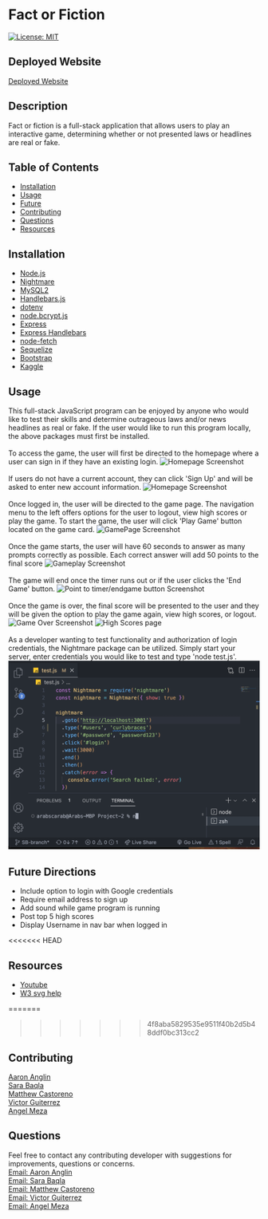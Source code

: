# Fact or Fiction
[![License: MIT](https://img.shields.io/badge/License-MIT-yellow.svg)](https://opensource.org/licenses/MIT)

## Deployed Website
[Deployed Website](herokuLinkWillGoHere)

## Description
Fact or fiction is a full-stack application that allows users to play an interactive game, determining whether or not presented laws or headlines are real or fake.

## Table of Contents
- [Installation](#Installation)  
- [Usage](#Usage)
- [Future](#Future)
- [Contributing](#Contributing)
- [Questions](#Questions)
- [Resources](#resources)

## Installation
- [Node.js](https://nodejs.org/en/)
- [Nightmare](https://www.npmjs.com/package/nightmare)
- [MySQL2](https://www.npmjs.com/package/mysql2)
- [Handlebars.js](https://www.npmjs.com/package/handlebars)
- [dotenv](https://www.npmjs.com/package/dotenv)
- [node.bcrypt.js](https://www.npmjs.com/package/bcrypt)
- [Express](https://www.npmjs.com/package/bcrypt)
- [Express Handlebars](https://www.npmjs.com/package/express-handlebars)
- [node-fetch](https://www.npmjs.com/package/node-fetch)
- [Sequelize](https://www.npmjs.com/package/sequelize)
- [Bootstrap](https://getbootstrap.com/)
- [Kaggle](https://www.kaggle.com/)


## Usage
This full-stack JavaScript program can be enjoyed by anyone who would like to test their skills and determine outrageous laws and/or news headlines as real or fake. If the user would like to run this program locally, the above packages must first be installed.
<br><br>
To access the game, the user will first be directed to the homepage where a user can sign in if they have an existing login.
![Homepage Screenshot](linkToScreenShot)
<br><br>
If users do not have a current account, they can click 'Sign Up' and will be asked to enter new account information.
![Homepage Screenshot](linkToScreenShot)
<br><br>
Once logged in, the user will be directed to the game page. The navigation menu to the left offers options for the user to logout, view high scores or play the game. To start the game, the user will click 'Play Game' button located on the game card.
![GamePage Screenshot](linkToScreenShot)
<br><br>
Once the game starts, the user will have 60 seconds to answer as many prompts correctly as possible. Each correct answer will add 50 points to the final score
![Gameplay Screenshot](linkToScreenShot)
<br><br>
The game will end once the timer runs out or if the user clicks the 'End Game' button. 
![Point to timer/endgame button Screenshot](linkToScreenShot)
<br><br>
Once the game is over, the final score will be presented to the user and they will be given the option to play the game again, view high scores, or logout.
![Game Over Screenshot](linkToScreenShot)
![High Scores page](linkToScreenShot)
<br><br>
As a developer wanting to test functionality and authorization of login credentials, the Nightmare package can be utilized. Simply start your server, enter credentials you would like to test and type 'node test.js'. <br>
![Nightmare Demo](./assets/nightmaredemo.gif)

## Future Directions
- Include option to login with Google credentials
- Require email address to sign up
- Add sound while game program is running
- Post top 5 high scores
- Display Username in nav bar when logged in


<<<<<<< HEAD
## Resources
- [Youtube](https://www.youtube.com/watch?v=jUByQLfakJ8)<br>
- [W3 svg help](https://www.w3schools.com/graphics/svg_intro.asp)


=======
>>>>>>> 4f8aba5829535e9511f40b2d5b48ddf0bc313cc2
## Contributing
[Aaron Anglin](https://github.com/aanglin)<br>
[Sara Baqla](https://github.com/missatrox44) <br>
[Matthew Castoreno](https://github.com/Castoreno05)<br>
[Victor Guiterrez](https://github.com/VictorGutierrez25)<br>
[Angel Meza](https://github.com/amezabla)

## Questions
Feel free to contact any contributing developer with suggestions for improvements, questions or concerns.
<br>
[Email: Aaron Anglin](mailto:aaron.anglin101@gmail.com)<br>
[Email: Sara Baqla](mailto:missatrox44@gmail.com) <br>
[Email: Matthew Castoreno](mailto:matthew.castoreno@yahoo.com)<br>
[Email: Victor Guiterrez](mailto:gutriv4@gmail.com)<br>
[Email: Angel Meza](mailto:mezatx@gmail.com)